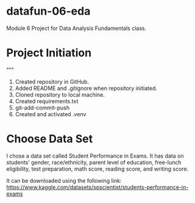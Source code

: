 # datafun-06-eda
Module 6 Project for Data Analysis Fundamentals class. 

# Project Initiation
""" 
1) Created repository in GitHub.
2) Added README and .gitignore when repository initiated. 
3) Cloned repository to local machine. 
4) Created requirements.txt
5) git-add-commit-push
6) Created and activated .venv

# Choose Data Set 

I chose a data set called Student Performance in Exams. It has data on students' gender, race/ethnicity, parent level of education, free-lunch eligibility, test preparation, math score, reading score, and writing score. 

It can be downloaded using the following link: https://www.kaggle.com/datasets/spscientist/students-performance-in-exams

